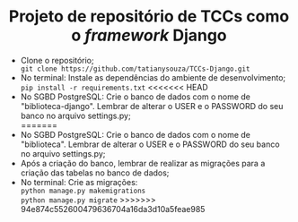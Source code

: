 <h1 align="center">Projeto de repositório de TCCs como o <em>framework</em> Django</h1>

<ul>
    <li>Clone o repositório;</li>
    <code>git clone https://github.com/tatianysouza/TCCs-Django.git</code>
    <li>No terminal: Instale as dependências do ambiente de desenvolvimento;</li>
    <code>pip install -r requirements.txt</code>    
<<<<<<< HEAD
    <li>No SGBD PostgreSQL: Crie o banco de dados com o nome de "biblioteca-django". Lembrar de alterar o USER e o PASSWORD do seu banco no arquivo settings.py;</li>
=======
    <li>No SGBD PostgreSQL: Crie o banco de dados com o nome de "biblioteca". Lembrar de alterar o USER e o PASSWORD do seu banco no arquivo settings.py;</li>
    <li>Após a criação do banco, lembrar de realizar as migrações para a criação das tabelas no banco de dados;</li>
    <li>No terminal: Crie as migrações:</li>
    <code>python manage.py makemigrations</code>
    <br>
    <code>python manage.py migrate</code>
>>>>>>> 94e874c552600479636704a16da3d10a5feae985
</ul>
